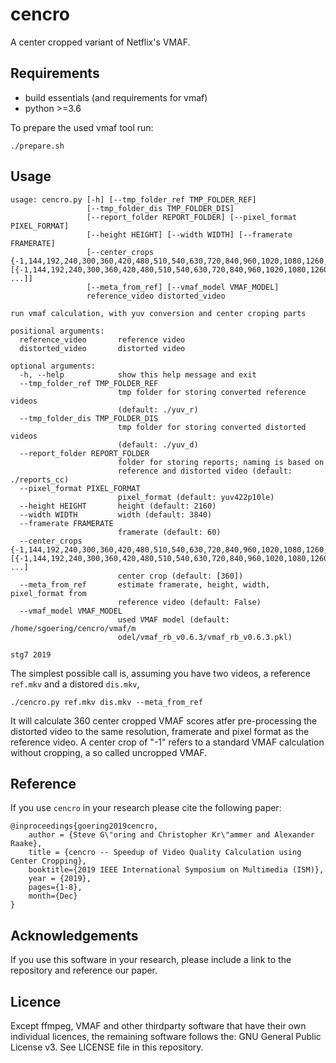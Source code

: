 # cencro
A center cropped variant of Netflix's VMAF.


## Requirements
* build essentials (and requirements for vmaf)
* python >=3.6

To prepare the used vmaf tool run:
```
./prepare.sh
```

## Usage

```
usage: cencro.py [-h] [--tmp_folder_ref TMP_FOLDER_REF]
                 [--tmp_folder_dis TMP_FOLDER_DIS]
                 [--report_folder REPORT_FOLDER] [--pixel_format PIXEL_FORMAT]
                 [--height HEIGHT] [--width WIDTH] [--framerate FRAMERATE]
                 [--center_crops {-1,144,192,240,300,360,420,480,510,540,630,720,840,960,1020,1080,1260,1440,1800} [{-1,144,192,240,300,360,420,480,510,540,630,720,840,960,1020,1080,1260,1440,1800} ...]]
                 [--meta_from_ref] [--vmaf_model VMAF_MODEL]
                 reference_video distorted_video

run vmaf calculation, with yuv conversion and center croping parts

positional arguments:
  reference_video       reference video
  distorted_video       distorted video

optional arguments:
  -h, --help            show this help message and exit
  --tmp_folder_ref TMP_FOLDER_REF
                        tmp folder for storing converted reference videos
                        (default: ./yuv_r)
  --tmp_folder_dis TMP_FOLDER_DIS
                        tmp folder for storing converted distorted videos
                        (default: ./yuv_d)
  --report_folder REPORT_FOLDER
                        folder for storing reports; naming is based on
                        reference and distorted video (default: ./reports_cc)
  --pixel_format PIXEL_FORMAT
                        pixel_format (default: yuv422p10le)
  --height HEIGHT       height (default: 2160)
  --width WIDTH         width (default: 3840)
  --framerate FRAMERATE
                        framerate (default: 60)
  --center_crops {-1,144,192,240,300,360,420,480,510,540,630,720,840,960,1020,1080,1260,1440,1800} [{-1,144,192,240,300,360,420,480,510,540,630,720,840,960,1020,1080,1260,1440,1800} ...]
                        center crop (default: [360])
  --meta_from_ref       estimate framerate, height, width, pixel_format from
                        reference video (default: False)
  --vmaf_model VMAF_MODEL
                        used VMAF model (default: /home/sgoering/cencro/vmaf/m
                        odel/vmaf_rb_v0.6.3/vmaf_rb_v0.6.3.pkl)

stg7 2019
```

The simplest possible call is, assuming you have two videos, a reference `ref.mkv` and a distored `dis.mkv`,

```
./cencro.py ref.mkv dis.mkv --meta_from_ref
```

It will calculate 360 center cropped VMAF scores atfer pre-processing the distorted video to the same resolution, framerate and pixel format as the reference video.
A center crop of "-1" refers to a standard VMAF calculation without cropping, a so called uncropped VMAF.


## Reference
If you use `cencro` in your research please cite the following paper:

```
@inproceedings{goering2019cencro,
    author = {Steve G\"oring and Christopher Kr\"ammer and Alexander Raake},
    title = {cencro -- Speedup of Video Quality Calculation using Center Cropping},
    booktitle={2019 IEEE International Symposium on Multimedia (ISM)},
    year = {2019},
    pages={1-8},
    month={Dec}
}
```

## Acknowledgements

If you use this software in your research, please include a link to the repository and reference our paper.

## Licence
Except ffmpeg, VMAF and other thirdparty software that have their own individual licences, the remaining software follows the:
GNU General Public License v3. See LICENSE file in this repository.
